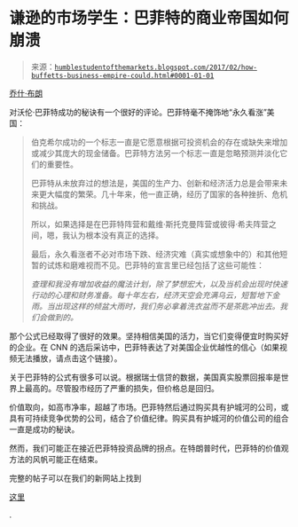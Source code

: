 <!--yml

类别：未分类

日期：2024-05-18 02:56:07

-->

# 谦逊的市场学生：巴菲特的商业帝国如何崩溃

> 来源：[`humblestudentofthemarkets.blogspot.com/2017/02/how-buffetts-business-empire-could.html#0001-01-01`](https://humblestudentofthemarkets.blogspot.com/2017/02/how-buffetts-business-empire-could.html#0001-01-01)

[乔什·布朗](http://thereformedbroker.com/2017/02/25/proudly-permabullish/)

对沃伦·巴菲特成功的秘诀有一个很好的评论。巴菲特毫不掩饰地“永久看涨”美国：

> 伯克希尔成功的一个标志一直是它愿意根据可投资机会的存在或缺失来增加或减少其庞大的现金储备。巴菲特方法另一个标志一直是忽略预测并淡化它们的重要性。
> 
> 巴菲特从未放弃过的想法是，美国的生产力、创新和经济活力总是会带来未来更大幅度的繁荣。几十年来，他一直正确，经历了国家的各种挫折、危机和挑战。
> 
> 所以，如果选择是在巴菲特阵营和戴维·斯托克曼阵营或彼得·希夫阵营之间，嗯，我认为根本没有真正的选择。
> 
> 最后，永久看涨者不必对市场下跌、经济灾难（真实或想象中的）和其他短暂的试炼和磨难视而不见。巴菲特的宣言里已经包括了这些可能性：
> 
> *查理和我没有增加收益的魔法计划，除了梦想宏大，以及当机会出现时快速行动的心理和财务准备。每十年左右，经济天空会充满乌云，短暂地下金雨。当出现这样的倾盆大雨时，我们务必拿着洗衣盆而不是茶匙冲出去。我们会做到的。*

那个公式已经取得了很好的效果。坚持相信美国的活力，当它们变得便宜时购买好的企业。在 CNN 的选后采访中，巴菲特表达了对美国企业优越性的信心（如果视频无法播放，请点击这个链接）。

关于巴菲特的公式有很多可以说。根据瑞士信贷的数据，美国真实股票回报率是世界上最高的。尽管股市经历了严重的损失，但价格总是回归。

价值取向，如高市净率，超越了市场。巴菲特然后通过购买具有护城河的公司，或具有可持续竞争优势的公司，结合了价值纪律。购买具有护城河的价值公司的组合一直是成功的秘诀。

然而，我们可能正在接近巴菲特投资品牌的拐点。在特朗普时代，巴菲特的价值观方法的风帆可能正在结束。

完整的帖子可以在我们的新网站上找到

[这里](https://humblestudentofthemarkets.com/2017/02/27/how-buffetts-business-empire-could-unravel/)

.
